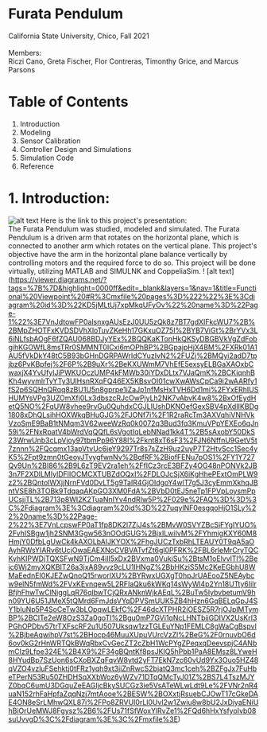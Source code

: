 # Furata Pendulum
California State University, Chico, Fall 2021 <br/>
<br/>
Members: <br/>
Riczi Cano, Greta Fischer, Flor Contreras, Timonthy Grice, and Marcus Parsons <br/>
# Table of Contents <br/>
1. Introduction
2. Modeling
3. Sensor Calibration
4. Controller Design and Simulations
5. Simulation Code
6. Reference
# 1. Introduction:
![alt text](https://viewer.diagrams.net/?tags=%7B%7D&highlight=0000ff&edit=_blank&layers=1&nav=1&page-id=7uqylNF0esgqoHjO1SLy&title=Functional%20Viewpoint%20#R%3Cmxfile%3E%3Cdiagram%20id%3D%22KD5jMLtUj7xpMkqUFyOv%22%20name%3D%22Page-1%22%3E7VnLctowFP0alsn4gQUsE5K0izLNhE7TdKfYF6xGthhZBOjXV8aSX3JqQihuSTdgHVkSOudIurr03HG0%2FsDxIpywAGjPsYJ1z73qOQ5CtvxMgU0GDGwFzDkJMsgqgCn5CRloa3RJAkgUlkGCMSrIogr6LI7BFxUMc85W1ddmjAYVYIHnYABTH1MTvSeBCDN06FkF%2FhHIPNQj25aqibB%2BWQFJiAO2KkHudc8dc8ZE9hStx0BT7qq83LxQm%2F8wDrHYpcHg8%2FPS%2FT75gpLpZfB1%2BOP25unTmZP18ozpUk14QnzOzsYsFpxRCrznIBwteu5l%2FJikX2oyYqMZ4mwZB5AOYsvqVUgETBfYT2tX0hISC0VEVfWMUDpmlPFtW3c2mzm%2BL%2FFEjvYEpZoAPSIP5eM9AxewfnHmds6n9CGwCATfyFd0g4GSQHnQRaq8KhS1tUxhSU39HlYmmuddFzzLB0X1K2h3DdpvWUIEYbFEpxAn7BR4d5FX5d3qmve%2BaXcmToJrb2T9ZVx7Btd3gH3l8fsQ0nPi5GjvO13Tjt7l1tI970ODd4NWiIOLNCSRpZjFUKWx4NzKKYLACE5aCSoR4DXMX2McKBbkudp9EylqhFtG5MA5%2F3J%2FaT5SdRcJW3IfVKtyVNLWkVvrSGA%2BB2F0tNUon%2Fb%2Bso3et2zOaD%2FZjKPdGZ27w6Mqpy8SB5IO1kR8UzXp80OKn3uqdLUuvXa10QUZJG%2B%2BlQulVmmxaLYtbV5pEzmXrR7tkWTGdVvk05Xt%2BvXgZN%2FdwuvXOrKPu1vY5n3pTZ7L%2FVNY5kF78Df%2B0V4t%2FPlQtmejVw%2FoOe9f8ByqbXX9ulV29Rwatpj3T3vOvCwexnOv27P22R8P6Dm0o%2Be8Lj3nWTXPDffd57xaR0eOimzzotyF53b3T6svUJe%2BqIddfW9PX7j1jo7tC%2FNS38X5d0BfOCfhi%2FxaW78OH8sXZtbhmoIvOPFx2ni85Ftp2hIPAtaiaphqFkEZqpxyUBCmZB7Loi%2BHAYlfpumFdPQLVRGRIEiHaUxnNN3i3pSfMC5aTek4u8FZ9QV9sPyEPTAkmgBOlhyirTLWVPKE23NyJyORcSlpkGh0VIXMFNIdEzhL3Z2qCqgW6bgDz1ABHVMFx0wrVNdJkU49VU3qKyM%2FlrpaGTrK%2BL936ePFblfIPtCykcXiT%2BosYCj%2B6XevfwE%3D%3C%2Fdiagram%3E%3Cdiagram%20id%3D%227uqylNF0esgqoHjO1SLy%22%20name%3D%22Page-2%22%3E7VnLcpswFP0aT1fuIMDYWdqOnSz6yNTTJlllFBCPViAihA39%2BgokDBhqHDskaZqNBx30vOcc6coMtLmfXFAYup%2BJhfBAVaxkoJ0PVNUwAP%2FNgFQAYyABh3qWgJQSWHm%2FkQBBgcaehSKJCYgRgpkX1kGTBAEyWQ2DlJJNvZpNsFUDQuigBrAyIW6i157FXIFORkqJXyLPcYuRgSLf%2BLCoLIHIhRbZVCBtMdDmlBAmnvxkjnAWuyIus7XCFnF8d51uxgvfdL7cacuh6Gz5mCbbJVAUsKO7Rhc%2FyPz2%2B8PV0lAmvpXSH6t0qMulsbSIF7J4%2BGSRUOYShwQQL0p0RkkcWCjrVeGlss4nQkIOAg7%2BRIylUgswZoRDLvOxfIsSj91Unm%2Bzrj6OZOk8kT3nhbQoBIymN9VCpVVWLJvlpaKdWF%2B2qB05dMRS1otITE20J4BSGwxSB7E99cBWMNxoiPiIT5K3owhD5q3rk4NS8s623rbpFfH4tFVFuhOM5fjSnKqu1rsQ85KtSnHwh8o0SiiXzCPkI0dfQxzLJTT1hDG3eqabjesxtAphHs8N32zqqoBRKPxve0mmrpntYTwnmNC8I822bdU0OR4xSn6hyhvLuDdGxpbsNaIMJUfQ3aRH9nJm1KNcLHNTbii6DIVb2UsKrI3PGhOPDbvx7trTXFscRF2uVU907Uksg4a55oRHiWQNp2FICTTdgWpAPzNScB%2BF28BVhFHSDrot%2BHocB8Z63XKgaTmgtnjO6Mtz43%2FFc31751RPtJ9kI%2FW4k2xKKUwr1cKsQrRnHKV9nOVx9fmDmMGTHqtqw%2FmrNGLI%2F8AXpsgM%2FW36XhvthPvFfT85IMUJrGl2U%2BGlgASoHtv6HlAeiOUZeFsYvL8DsfOgU9pZqUR91BL0Ajs1iwX1%2FEpTd8gUe1LD%2B42ONG1HPZOdjnpOh8%2BeVCsncf5yXCpPw6V%2B1tFRz1yCQ%2B42b5zMTg6OJbNxNeqbzGYuvY9ME8Mo8szDNvJnvdm87o1c78jhDpXLrlrAM6ulmX99QzbiDPH8SVVWnsNz%2BM4MjGdGrK6gejold4xq7iUhiPkImQy5JBDHZ1me5ZkQT%2BUL37Ms%2FLe%2FVNr2nR4uaN152qRFaFpfaRrQGpx9jVkYs3fCpDcnr40xvWVPNnBGwT1%2FcFgeDAHYJN8eSrKMh5gUL4ZRfn2e8gpAD5PyZdHLJV%2FNEKN1%2FmFjSs2MA5PFFDUlIYbj6xEj1mfB4crM%2Fiv1bO9XUj2gODGq97K2%2F0CPkA8vlh9VxJ5efpnSFn8A%3C%2Fdiagram%3E%3C%2Fmxfile%3E)
Here is the link to this project's presentation: <br/>
The Furata Pendulum was studied, modeled and simulated. The Furata Pendulum is a driven arm that rotates on the horizontal plane, which is connected to another arm which rotates on the vertical plane. This project's objective have the arm in the horizontal plane balance vertically by controlling motors and the required force to do so. This project will be done virtually, utilizing MATLAB and SIMULNK and CoppeliaSim.
! [alt text] (https://viewer.diagrams.net/?tags=%7B%7D&highlight=0000ff&edit=_blank&layers=1&nav=1&title=Functional%20Viewpoint%20#R%3Cmxfile%20pages%3D%222%22%3E%3Cdiagram%20id%3D%22KD5jMLtUj7xpMkqUFyOv%22%20name%3D%22Page-1%22%3E7VnJdtowFP0alsnxgAUsEzJ0UU5zQk8z7BT7gdXIFkcWU7%2B%2BMpZHOTFxKVDSDVhXloTuvZKeHh17GKxuOZ75I%2BYB7ViGt%2BrYVx3L6iNLfsbAOgF6fZQAU068BDJyYEx%2BQQKaKTonHkQKSyDBGBVkVgZdFobgihKGOWfL8msTRr0SMMNT0ICxi6mOPhBP%2BGpajpHjX4BM%2FXRk01A1AU5fVkDkY48tC5B93bGHnDGRPAWrIdCYuzIvN2%2FUZj%2BMQyi2adD7tpjbz6PvKBpfej%2F6P%2B9uXr%2BeKXUWmM7VhEfE5exsyELBGaXAOxbCwaxjX4YvUfylJiPWKUOczUMP4kFMWb30iYDxDLtx7VJaQmK%2BCKiqnhBKh4wyvmlrTyYTy3UlHsnRXqFQ46EX5KBsvOI01cwXwAWsCpCa9i2wAARfy1fS2p6SQHnQRqq8zBU1U5n8gprpe1iZaJp1nfMsHxTVH6Dd1mi%2FYxERhIUSHUMYsVPg3UZOmXfj0Lx3dbszcRJcOwPjyLh2NK7vAbvK4w8%2BxOfEydHetQ5NO%2FqUW8vhee9rvGu0QuhdxCGJLIUshDKNOefGexSBV4pXdIIKBDg1808xDhQLsihHOXWkqBHuGJG%2FJONf7i%2F1R2raRcTm3AXVqhiVNHVkVzoSmE9BaB1tNMqm3V62weeWzRq0k0072q3Bud3fq3KmuVPpYEXEo6qJn59i%2FNxRpatV4bWrdVqQQfL6sVgotIqLebNNad1kk4T%2B5sAxobY50DkS23WrwUnb3cLpVjoy97tbmPp96Y88l%2Fknt8xT6sF3%2FJN6NffnU9GetV5t7znnn%2FQcqmx13apVtvUc6jeY9297Tr8s7sZzH9uz2uyP7T2HtvScc1Sec4yK5%2Fpt9zmn0tGeoyJTvygfwnNv%2BqfRF%2BiofFENu7pOS1%2FY1Y727Qv9Un%2BI86%2B9L6zT9EV2ra1eh%2FflCz3rcE3BFZy4OG48nPONVk2JB3n7F2XDlLMIylDFlIOCMCXTUBZdOQxI%2FDLOJcSjX6iKgHhePExtOmPLW9z2%2BQntolWXjjNrnFVd0DvLT5g9TaIR4GjOIdgoY4wlT7g5J3cyEmmXkhqJBntVSE8h3TOBk9TdqaqAKpGO3XM0FdA%2BVbD0tEJ5neTp1FPVpLoysmPpUCsjjTL%2B713p8WI2K2TuaNnIYv4ndRIw5P%2F029e%2FAQ%3D%3D%3C%2Fdiagram%3E%3Cdiagram%20id%3D%227uqylNF0esgqoHjO1SLy%22%20name%3D%22Page-2%22%3E7VnLcpswFP0aT1fp8DK2l7ZjJ4s%2BMvW0SVYZBcSjFYgIYUO%2FvhISBgw1jh2SNM3Ggw563nOOdGUG%2BjxILwiIvM%2FYhmigKXY60M8HmjY0DfbLgUwCk4kAXOLbAlJKYOX%2FhgJUCzTxbRhLTEAUY0T9qA5aOAyhRWsYIARv6tUcjOwaEAEXNoCVBVATvfZt6gl0PFRK%2FBL6rleMrCryTQCKyhKIPWDjTQXSFwN9TjCm4ilI5xDx2BVxma0VukiSu%2BtsM1oElvvlTl%2Beic6Wj2myXQKBIT26a3jxA89vvz9cLU1lHNgZ%2BbHKziS5Mc2KeEGbhU8WMaEednEI0KJEZwQnoQ15rworlXU%2BYRwxUGXgT0hpJrUAEooZ5NEAybcw9elN5fmWd%2FVxKEvnqew5L2RFIaQku6kWKq14sWyWl4p2Yn18UTty6IilrBfjhFhwTwClNiggLqR76qlbwTCjQRxANknWjkAEqL%2BuTw5IybvbetumV9hn09YU6U51JMeX5tQMrd6FmJdsVYqDPVSmUUK5ZB4hHzn6GqBELqGpJ4SY1bluNp5P4SoCeTw3bLOpqwLEkfC%2F46dcXTPHR2iOESZ5R7rjOJplMTymBP%2BClTe2eW8OzS3Za0goTI%2Bgu0mP7GVi1qNcLHNTbiiGDIVX2UsKrI3PGhOPDbv57trTXFscRF2u1U507Uksqw1zzTGLEuYNp1FEMLC8gWaCgBspvI%2BjbeAqwihpV7st%2BHocp46MuuXUpuVUrcVzZl%2BeG%2F0rnuvbO6d6ov0kG2rHnWRTQkBWqRbxCvGecZT2cZbH1WcPYgZPeqxqDeevspjC4ANbmCIz9Lfpe324E%2B4X9%2F34gBQntKf8psJKIQ5hPbb1PaA8EMsz8LYweH8HYudBp7SzUon6sCXoBXZqFqvW8ytd2yFT7EkN7zc60vUd9Yx3Ouo5HZ48qVZO4vzluFSehktj0tFRz1yqh9xt3jiZnRwcS2bjatQ3mc1ceh%2BZFgJx7FuHbeTPerN53Ru50ZHDHSqXXbWoz6yWZv71DTqQMcTyJ01Z%2BS7L4TszMJYZ0bqC6umU3DGquZeEAGIjcBkySUCGz3ie5VsATeWLwLdt9Le%2FVNr2nR4uaN152rhFaHpfaZqqNzj7mtAooe%2BESW%2BOXxtjRsuebCJOwT17cGkeDAE4ON8eSrLMhwQXL87i%2FPo8ZRVUI0rLl0Uvl2w1Zwiu8w8bU2JxDiyaENiUhBiOrUeMWJ8Fgysz%2B6%2FUs71fSfWoxYlRvZe1%2FQd6hHxYsfyoIvb08suUvvgD%3C%2Fdiagram%3E%3C%2Fmxfile%3E)
